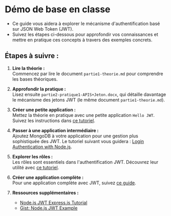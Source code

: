 # Démo de base en classe

- Ce guide vous aidera à explorer le mécanisme d'authentification basé sur JSON Web Token (JWT). 
- Suivez les étapes ci-dessous pour approfondir vos connaissances et mettre en pratique ces concepts à travers des exemples concrets.

## Étapes à suivre :

1. **Lire la théorie :**  
   Commencez par lire le document `partie1-theorie.md` pour comprendre les bases théoriques.

2. **Approfondir la pratique :**  
   Lisez ensuite `partie2-pratique1-APIS+Jeton.docx`, qui détaille davantage le mécanisme des jetons JWT (le même document `partie1-theorie.md`).

3. **Créer une petite application :**  
   Mettez la théorie en pratique avec une petite application `Hello JWT`. Suivez les instructions dans [ce tutoriel](https://www.geeksforgeeks.org/jwt-authentication-with-node-js/).

4. **Passer à une application intermédiaire :**  
   Ajoutez MongoDB à votre application pour une gestion plus sophistiquée des JWT. Le tutoriel suivant vous guidera : [Login Authentication with Node.js](https://medium.com/@felixpratama242/login-authentication-with-nodejs-7e56aaa3764a).

5. **Explorer les rôles :**  
   Les rôles sont essentiels dans l'authentification JWT. Découvrez leur utilité avec [ce tutoriel](https://dev.to/cyberwolves/jwt-authentication-with-access-tokens-refresh-tokens-in-node-js-5aa9).

6. **Créer une application complète :**  
   Pour une application complète avec JWT, suivez [ce guide](https://medium.com/swlh/authentication-how-to-create-a-nodejs-application-using-jwt-cee8bc5a89fe).

7. **Ressources supplémentaires :**  
   - [Node.js JWT Express.js Tutorial](https://www.digitalocean.com/community/tutorials/nodejs-jwt-expressjs)
   - [Gist: Node.js JWT Example](https://gist.github.com/nurmdrafi/e1c8b9562d906e736ba309bacf816491)
